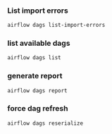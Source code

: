 ### List import errors

```bash
airflow dags list-import-errors
```

### list available dags

```bash
airflow dags list
```

### generate report 

```bash
airflow dags report
```

### force dag refresh

```bash
airflow dags reserialize
````
